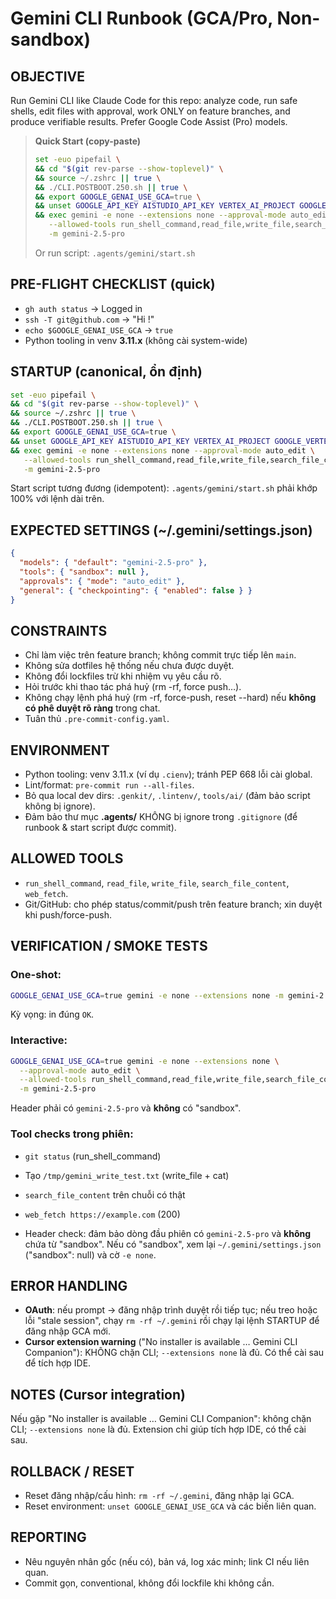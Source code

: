 # Gemini CLI Runbook (GCA/Pro, Non-sandbox)

## OBJECTIVE
Run Gemini CLI like Claude Code for this repo: analyze code, run safe shells, edit files with approval, work ONLY on feature branches, and produce verifiable results. Prefer Google Code Assist (Pro) models.

> **Quick Start (copy-paste)**
> ```bash
> set -euo pipefail \
> && cd "$(git rev-parse --show-toplevel)" \
> && source ~/.zshrc || true \
> && ./CLI.POSTBOOT.250.sh || true \
> && export GOOGLE_GENAI_USE_GCA=true \
> && unset GOOGLE_API_KEY AISTUDIO_API_KEY VERTEX_AI_PROJECT GOOGLE_VERTEX_PROJECT GOOGLE_VERTEX_LOCATION GOOGLE_CLOUD_PROJECT \
> && exec gemini -e none --extensions none --approval-mode auto_edit \
>    --allowed-tools run_shell_command,read_file,write_file,search_file_content,web_fetch \
>    -m gemini-2.5-pro
> ```
> Or run script: `.agents/gemini/start.sh`

## PRE-FLIGHT CHECKLIST (quick)
- `gh auth status` → Logged in
- `ssh -T git@github.com` → "Hi <user>!"
- `echo $GOOGLE_GENAI_USE_GCA` → `true`
- Python tooling in venv **3.11.x** (không cài system-wide)

## STARTUP (canonical, ổn định)
```bash
set -euo pipefail \
&& cd "$(git rev-parse --show-toplevel)" \
&& source ~/.zshrc || true \
&& ./CLI.POSTBOOT.250.sh || true \
&& export GOOGLE_GENAI_USE_GCA=true \
&& unset GOOGLE_API_KEY AISTUDIO_API_KEY VERTEX_AI_PROJECT GOOGLE_VERTEX_PROJECT GOOGLE_VERTEX_LOCATION GOOGLE_CLOUD_PROJECT \
&& exec gemini -e none --extensions none --approval-mode auto_edit \
   --allowed-tools run_shell_command,read_file,write_file,search_file_content,web_fetch \
   -m gemini-2.5-pro
```

Start script tương đương (idempotent): `.agents/gemini/start.sh` phải khớp 100% với lệnh dài trên.

## EXPECTED SETTINGS (~/.gemini/settings.json)
```json
{
  "models": { "default": "gemini-2.5-pro" },
  "tools": { "sandbox": null },
  "approvals": { "mode": "auto_edit" },
  "general": { "checkpointing": { "enabled": false } }
}
```

## CONSTRAINTS
- Chỉ làm việc trên feature branch; không commit trực tiếp lên `main`.
- Không sửa dotfiles hệ thống nếu chưa được duyệt.
- Không đổi lockfiles trừ khi nhiệm vụ yêu cầu rõ.
- Hỏi trước khi thao tác phá huỷ (rm -rf, force push…).
- Không chạy lệnh phá huỷ (rm -rf, force-push, reset --hard) nếu **không có phê duyệt rõ ràng** trong chat.
- Tuân thủ `.pre-commit-config.yaml`.

## ENVIRONMENT
- Python tooling: venv 3.11.x (ví dụ `.cienv`); tránh PEP 668 lỗi cài global.
- Lint/format: `pre-commit run --all-files`.
- Bỏ qua local dev dirs: `.genkit/`, `.lintenv/`, `tools/ai/` (đảm bảo script không bị ignore).
- Đảm bảo thư mục **.agents/** KHÔNG bị ignore trong `.gitignore` (để runbook & start script được commit).

## ALLOWED TOOLS
- `run_shell_command`, `read_file`, `write_file`, `search_file_content`, `web_fetch`.
- Git/GitHub: cho phép status/commit/push trên feature branch; xin duyệt khi push/force-push.

## VERIFICATION / SMOKE TESTS

### One-shot:
```bash
GOOGLE_GENAI_USE_GCA=true gemini -e none --extensions none -m gemini-2.5-pro -p "Reply with just: OK"
```
Kỳ vọng: in đúng `OK`.

### Interactive:
```bash
GOOGLE_GENAI_USE_GCA=true gemini -e none --extensions none \
  --approval-mode auto_edit \
  --allowed-tools run_shell_command,read_file,write_file,search_file_content,web_fetch \
  -m gemini-2.5-pro
```
Header phải có `gemini-2.5-pro` và **không** có "sandbox".

### Tool checks trong phiên:
- `git status` (run_shell_command)
- Tạo `/tmp/gemini_write_test.txt` (write_file + cat)
- `search_file_content` trên chuỗi có thật
- `web_fetch https://example.com` (200)

- Header check: đảm bảo dòng đầu phiên có `gemini-2.5-pro` và **không** chứa từ "sandbox". Nếu có "sandbox", xem lại `~/.gemini/settings.json` ("sandbox": null) và cờ `-e none`.

## ERROR HANDLING
- **OAuth**: nếu prompt → đăng nhập trình duyệt rồi tiếp tục; nếu treo hoặc lỗi "stale session", chạy `rm -rf ~/.gemini` rồi chạy lại lệnh STARTUP để đăng nhập GCA mới.
- **Cursor extension warning** ("No installer is available … Gemini CLI Companion"): KHÔNG chặn CLI; `--extensions none` là đủ. Có thể cài sau để tích hợp IDE.

## NOTES (Cursor integration)
Nếu gặp "No installer is available … Gemini CLI Companion": không chặn CLI; `--extensions none` là đủ. Extension chỉ giúp tích hợp IDE, có thể cài sau.

## ROLLBACK / RESET
- Reset đăng nhập/cấu hình: `rm -rf ~/.gemini`, đăng nhập lại GCA.
- Reset environment: `unset GOOGLE_GENAI_USE_GCA` và các biến liên quan.

## REPORTING
- Nêu nguyên nhân gốc (nếu có), bản vá, log xác minh; link CI nếu liên quan.
- Commit gọn, conventional, không đổi lockfile khi không cần.

